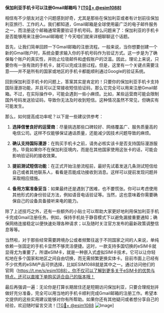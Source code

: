 **保加利亚手机卡可以注册Gmail邮箱吗？[[TG💪+ @esim1088](https://t.me/s/esim1088)]**

相信有不少朋友对这个问题感到好奇，尤其是那些在保加利亚或者有计划前往保加利亚旅行、工作的人。我们都知道，Gmail邮箱是全球使用最广泛的电子邮件服务之一，而注册这个邮箱通常需要验证手机号码。那么问题来了：保加利亚的手机卡是否能够用来注册Gmail邮箱呢？今天咱们就来详细聊聊这个话题。

首先，让我们简单回顾一下Gmail邮箱的注册流程。一般来说，当你想要创建一个新的Gmail账户时，系统会要求输入你的手机号码作为验证方式。这一步是为了确保每个账户的真实性，并防止垃圾邮件和虚假账户的泛滥。因此，理论上来说，只要你有一张有效的手机卡，就可以完成注册过程。但是，这里有一个关键点需要注意——并不是所有的国家或地区的手机卡都能顺利通过Google的验证系统。

回到保加利亚手机卡的问题上，答案其实是肯定的！只要你的保加利亚手机卡支持国际漫游功能，并且可以正常接收短信验证码，那么它完全可以用来注册Gmail邮箱。不过，在实际操作中，可能会遇到一些小麻烦。比如，某些运营商可能会限制国外号码发送验证码，导致你无法及时收到短信。这种情况虽然不常见，但确实有可能发生。

那么，如何提高成功率呢？以下是一些建议供参考：

1. **选择信誉良好的运营商**：尽量挑选那些口碑较好、网络覆盖广、服务质量高的电信公司。这样不仅能够保证通话质量，还能减少因技术问题导致的麻烦。
   
2. **确认支持国际漫游**：在购买手机卡之前，请务必核实该卡是否支持国际漫游服务。毕竟如果你不在保加利亚境内，而是在其他国家使用这张卡的话，可能会影响验证码的接收效果。

3. **提前测试短信功能**：在正式开始注册流程前，最好先试着发送几条测试短信给自己或者其他联系人，看看是否能成功接收到消息。这样可以提前发现问题并采取相应措施。

4. **备用方案准备妥当**：如果最终还是遇到了困难，也不要慌张。你可以考虑使用其他形式的身份验证方法，例如语音电话验证等。当然，这也意味着你需要确保自己的设备具备接听来电的能力。

除了上述技巧之外，还有一些额外的小贴士可以帮助大家更好地利用保加利亚手机卡完成Gmail注册任务。例如，保持手机处于静音模式下以避免漏接重要通知；确保网络连接稳定以便快速处理各种请求；以及随时关注官方发布的最新政策调整信息等等。

当然啦，对于那些经常需要跨境办公或者频繁往返于不同国家之间的人来说，单纯依赖一张固定的手机卡显然不够灵活便捷。这时，一款支持多国切换的eSIM卡就显得尤为重要了。所谓eSIM卡，就是一种嵌入式虚拟SIM卡技术，它可以让你轻松地在多个国家和地区之间自由切换，而无需频繁更换实体卡。目前市面上已经有不少优秀的eSIM产品可供选择，比如ESIM1088就是其中之一。通过访问他们的官网（https://t.me/s/esim1088），你不仅可以了解到更多关于eSIM卡的优势与特点，还可以直接下单购买适合自己的版本哦！

最后再强调一遍：无论你是打算长期居住还是短期访问保加利亚，只要合理规划并做好充分准备，完全可以用当地的手机卡顺利完成Gmail邮箱的注册工作。希望本文提供的这些实用建议能够对你有所帮助。如果你还有其他疑问或者想分享自己的经验，欢迎随时留言交流！[[TG💪+ @esim1088](https://t.me/s/esim1088) ![Image](https://i.postimg.cc/4NQfJmqS/Snipaste-2025-05-13-00-14-12.png)]